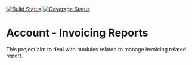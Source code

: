 [![Build Status](https://travis-ci.org/OCA/account-invoice-reporting.svg?branch=8.0)](https://travis-ci.org/OCA/account-invoice-reporting)
[![Coverage Status](https://coveralls.io/repos/OCA/account-invoice-reporting/badge.png?branch=8.0)](https://coveralls.io/r/OCA/account-invoice-reporting?branch=8.0)

Account - Invoicing Reports
===========================

This project aim to deal with modules related to manage invoicing related report.

